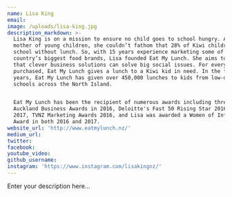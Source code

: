 ```yaml
---
name: Lisa King
email:
image: /uploads/lisa-king.jpg
description_markdown: >-
  Lisa King is on a mission to ensure no child goes to school hungry. As a
  mother of young children, she couldn’t fathom that 28% of Kiwi children go to
  school without lunch. So, with 15 years experience marketing some of the
  country’s biggest food brands, Lisa founded Eat My Lunch. She aims to show
  that clever business solutions can solve big social issues. For every lunch
  purchased, Eat My Lunch gives a lunch to a Kiwi kid in need. In the first 2
  years, Eat My Lunch has given over 450,000 lunches to kids from low-decile
  schools across the North Island.


  Eat My Lunch has been the recipient of numerous awards including three Westpac
  Auckland Business Awards in 2016, Deloitte's Fast 50 Rising Star 2016 and
  2017, TVNZ Marketing Awards 2016, and Lisa was awarded a Women of Influence
  Award in both 2016 and 2017.
website_url: 'http://www.eatmylunch.nz/'
medium_url:
twitter:
facebook:
youtube_video:
github_username:
instagram: 'https://www.instagram.com/lisakingnz/'
---
```


Enter your description here...
